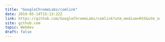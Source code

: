 ```yaml
---
title: "GoogleChromeLabs/comlink"
date: 2019-05-14T15:13:22Z
link: https://github.com/GoogleChromeLabs/comlink?utm_medium=RSS&utm_source=hune
site: github.com
topic: Webdev
draft: false
---
```

